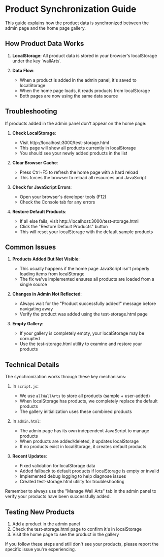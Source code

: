 # Product Synchronization Guide

This guide explains how the product data is synchronized between the admin page and the home page gallery.

## How Product Data Works

1. **LocalStorage**: All product data is stored in your browser's localStorage under the key 'wallArts'.

2. **Data Flow**:
   - When a product is added in the admin panel, it's saved to localStorage
   - When the home page loads, it reads products from localStorage
   - Both pages are now using the same data source

## Troubleshooting

If products added in the admin panel don't appear on the home page:

1. **Check LocalStorage**: 
   - Visit http://localhost:3000/test-storage.html
   - This page will show all products currently in localStorage
   - You should see your newly added products in the list

2. **Clear Browser Cache**: 
   - Press Ctrl+F5 to refresh the home page with a hard reload
   - This forces the browser to reload all resources and JavaScript

3. **Check for JavaScript Errors**: 
   - Open your browser's developer tools (F12)
   - Check the Console tab for any errors

4. **Restore Default Products**:
   - If all else fails, visit http://localhost:3000/test-storage.html
   - Click the "Restore Default Products" button
   - This will reset your localStorage with the default sample products

## Common Issues

1. **Products Added But Not Visible**: 
   - This usually happens if the home page JavaScript isn't properly loading items from localStorage
   - The fix we've implemented ensures all products are loaded from a single source

2. **Changes in Admin Not Reflected**:
   - Always wait for the "Product successfully added!" message before navigating away
   - Verify the product was added using the test-storage.html page

3. **Empty Gallery**:
   - If your gallery is completely empty, your localStorage may be corrupted
   - Use the test-storage.html utility to examine and restore your products

## Technical Details

The synchronization works through these key mechanisms:

1. In `script.js`:
   - We use `allWallArts` to store all products (sample + user-added)
   - When localStorage has products, we completely replace the default products
   - The gallery initialization uses these combined products

2. In `admin.html`:
   - The admin page has its own independent JavaScript to manage products
   - When products are added/deleted, it updates localStorage
   - If no products exist in localStorage, it creates default products

3. **Recent Updates**:
   - Fixed validation for localStorage data
   - Added fallback to default products if localStorage is empty or invalid
   - Implemented debug logging to help diagnose issues
   - Created test-storage.html utility for troubleshooting

Remember to always use the "Manage Wall Arts" tab in the admin panel to verify your products have been successfully added.

## Testing New Products

1. Add a product in the admin panel
2. Check the test-storage.html page to confirm it's in localStorage
3. Visit the home page to see the product in the gallery

If you follow these steps and still don't see your products, please report the specific issue you're experiencing. 